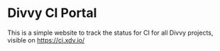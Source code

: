 # Divvy CI Portal

This is a simple website to track the status for CI for all Divvy projects, visible on https://ci.xdv.io/
